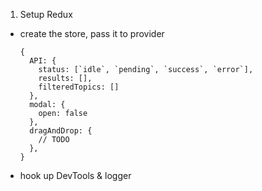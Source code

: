 1. Setup Redux
  - create the store, pass it to provider
    ```
    {
      API: {
        status: [`idle`, `pending`, `success`, `error`],
        results: [],
        filteredTopics: []
      },
      modal: {
        open: false
      },
      dragAndDrop: {
        // TODO
      },
    }
    ```
  - hook up DevTools & logger
